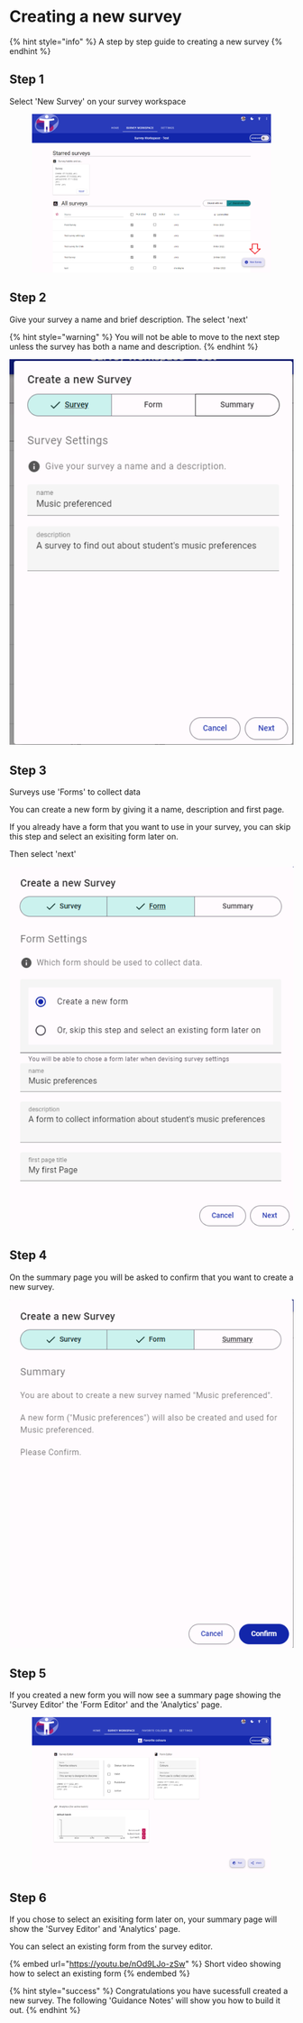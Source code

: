 # Creating a new survey

{% hint style="info" %}
A step by step guide to creating a new survey
{% endhint %}

## Step 1

Select 'New Survey' on your survey workspace

<figure><img src="../../.gitbook/assets/image (21).png" alt="Screenshot of a survey workspace.  A list of suveys is displayed in a grid.  There is a button with the label &#x27;New Survey&#x27; in the bottom right hand corner"><figcaption></figcaption></figure>

## Step 2

Give your survey a name and brief description.  The select 'next'

{% hint style="warning" %}
You will not be able to move to the next step unless the survey has both a name and description.
{% endhint %}

![](<../../.gitbook/assets/image (38).png>)

## Step 3

Surveys use 'Forms' to collect data

You can create a new form by giving it a name, description and first page.

If you already have a form that you want to use in your survey, you can skip this step and select an exisiting form later on.

Then select 'next'

&#x20;![](<../../.gitbook/assets/image (39).png>)

## Step 4

On the summary page you will be asked to confirm that you want to create a new survey.

![](<../../.gitbook/assets/image (41).png>)

## Step 5

If you created a new form you will now see a summary page showing the 'Survey Editor' the 'Form Editor' and the 'Analytics' page.

<figure><img src="../../.gitbook/assets/image (2) (1) (1) (2) (1).png" alt=""><figcaption></figcaption></figure>

## Step 6

If you chose to select an exisiting form later on, your summary page will show the 'Survey Editor' and 'Analytics' page.

You can select an existing form from the survey editor.

{% embed url="https://youtu.be/nOd9LJo-zSw" %} Short video showing how to select an existing form {% endembed %}

{% hint style="success" %}
Congratulations you have sucessfull created a new survey.  The following 'Guidance Notes' will show you how to build it out.
{% endhint %}
